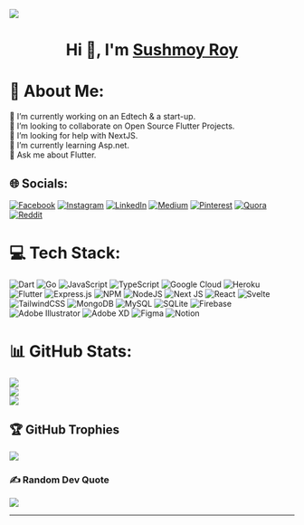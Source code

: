 ![](https://komarev.com/ghpvc/?username=sushmoyr&style=flat-square&color=6699CC)

<h1 align="center"> Hi 👋, I'm <a href="https://www.youtube.com/channel/UC0FD2apauvegCcsvqIBceLA?sub_confirmation=1">Sushmoy Roy</a></h1>

# 💫 About Me:
🔭 I’m currently working on an Edtech & a start-up.<br>👯 I’m looking to collaborate on Open Source Flutter Projects.<br>🤝 I’m looking for help with NextJS.<br>🌱 I’m currently learning Asp.net.<br>💬 Ask me about Flutter.


## 🌐 Socials:
[![Facebook](https://img.shields.io/badge/Facebook-%231877F2.svg?logo=Facebook&logoColor=white)](https://facebook.com/sushmoys) [![Instagram](https://img.shields.io/badge/Instagram-%23E4405F.svg?logo=Instagram&logoColor=white)](https://instagram.com/sushmoys) [![LinkedIn](https://img.shields.io/badge/LinkedIn-%230077B5.svg?logo=linkedin&logoColor=white)](https://linkedin.com/in/sushmoyr) [![Medium](https://img.shields.io/badge/Medium-12100E?logo=medium&logoColor=white)](https://medium.com/@sushmoyr) [![Pinterest](https://img.shields.io/badge/Pinterest-%23E60023.svg?logo=Pinterest&logoColor=white)](https://pinterest.com/sushmoyr) [![Quora](https://img.shields.io/badge/Quora-%23B92B27.svg?logo=Quora&logoColor=white)](https://quora.com/profile/sushmoyr) [![Reddit](https://img.shields.io/badge/Reddit-%23FF4500.svg?logo=Reddit&logoColor=white)](https://reddit.com/user/sushmoyr) 

# 💻 Tech Stack:
![Dart](https://img.shields.io/badge/dart-%230175C2.svg?style=flat&logo=dart&logoColor=white) ![Go](https://img.shields.io/badge/go-%2300ADD8.svg?style=flat&logo=go&logoColor=white) ![JavaScript](https://img.shields.io/badge/javascript-%23323330.svg?style=flat&logo=javascript&logoColor=%23F7DF1E) ![TypeScript](https://img.shields.io/badge/typescript-%23007ACC.svg?style=flat&logo=typescript&logoColor=white) ![Google Cloud](https://img.shields.io/badge/Google%20Cloud-%234285F4.svg?style=flat&logo=google-cloud&logoColor=white) ![Heroku](https://img.shields.io/badge/heroku-%23430098.svg?style=flat&logo=heroku&logoColor=white) ![Flutter](https://img.shields.io/badge/Flutter-%2302569B.svg?style=flat&logo=Flutter&logoColor=white) ![Express.js](https://img.shields.io/badge/express.js-%23404d59.svg?style=flat&logo=express&logoColor=%2361DAFB) ![NPM](https://img.shields.io/badge/NPM-%23000000.svg?style=flat&logo=npm&logoColor=white) ![NodeJS](https://img.shields.io/badge/node.js-6DA55F?style=flat&logo=node.js&logoColor=white) ![Next JS](https://img.shields.io/badge/Next-black?style=flat&logo=next.js&logoColor=white) ![React](https://img.shields.io/badge/react-%2320232a.svg?style=flat&logo=react&logoColor=%2361DAFB) ![Svelte](https://img.shields.io/badge/svelte-%23f1413d.svg?style=flat&logo=svelte&logoColor=white) ![TailwindCSS](https://img.shields.io/badge/tailwindcss-%2338B2AC.svg?style=flat&logo=tailwind-css&logoColor=white) ![MongoDB](https://img.shields.io/badge/MongoDB-%234ea94b.svg?style=flat&logo=mongodb&logoColor=white) ![MySQL](https://img.shields.io/badge/mysql-%2300f.svg?style=flat&logo=mysql&logoColor=white) ![SQLite](https://img.shields.io/badge/sqlite-%2307405e.svg?style=flat&logo=sqlite&logoColor=white) ![Firebase](https://img.shields.io/badge/firebase-%23039BE5.svg?style=flat&logo=firebase) ![Adobe Illustrator](https://img.shields.io/badge/adobeillustrator-%23FF9A00.svg?style=flat&logo=adobeillustrator&logoColor=white) ![Adobe XD](https://img.shields.io/badge/Adobe%20XD-470137?style=flat&logo=Adobe%20XD&logoColor=#FF61F6) 	![Figma](https://img.shields.io/badge/figma-%23F24E1E.svg?style=flat&logo=figma&logoColor=white) ![Notion](https://img.shields.io/badge/Notion-%23000000.svg?style=flat&logo=notion&logoColor=white)
# 📊 GitHub Stats:
![](https://github-readme-stats.vercel.app/api?username=sushmoyr&theme=onedark&hide_border=false&include_all_commits=true&count_private=true)<br/>
![](https://github-readme-streak-stats.herokuapp.com/?user=sushmoyr&theme=onedark&hide_border=false)<br/>
![](https://github-readme-stats.vercel.app/api/top-langs/?username=sushmoyr&theme=onedark&hide_border=false&include_all_commits=true&count_private=true&layout=compact)

## 🏆 GitHub Trophies
![](https://github-profile-trophy.vercel.app/?username=sushmoyr&theme=onedark&no-frame=false&no-bg=true&margin-w=4)

### ✍️ Random Dev Quote
![](https://quotes-github-readme.vercel.app/api?type=horizontal&theme=tokyonight)

---
<!-- [![](https://visitcount.itsvg.in/api?id=sushmoyr&icon=8&color=0)](https://visitcount.itsvg.in) -->

<!-- Proudly created with GPRM ( https://gprm.itsvg.in ) -->

